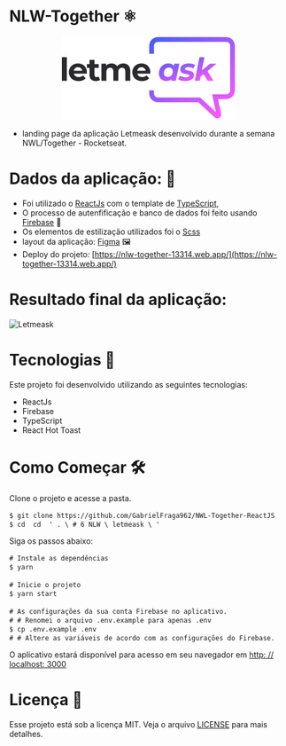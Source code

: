 # NLW-Together ⚛️

<p align="center"> <img src="https://raw.githubusercontent.com/cogumm/NextLevelWeek/4606cc600cb4ac85da3711159371d3f04c26c1b0/.github/nlw6.svg"> </p>

- landing page da aplicação Letmeask desenvolvido durante a semana NWL/Together - Rocketseat.

# Dados da aplicação: 📝
- Foi utilizado o [ReactJs](https://pt-br.reactjs.org/) com o template de [TypeScript](https://www.typescriptlang.org/),
- O processo de autenfificação e banco de dados foi feito usando [Firebase](https://firebase.google.com/) 🔑
- Os elementos de estilização utilizados foi o [Scss](https://sass-lang.com/)
- layout da aplicação: [Figma](https://www.figma.com/file/uI9voJG0CpibXjYuc399p4/Letmeask-(Copy)?node-id=45%3A3279) 🖼️
- Deploy do projeto: [https://nlw-together-13314.web.app/](https://nlw-together-13314.web.app/)

 # Resultado final da aplicação:

![Letmeask](https://i.imgur.com/bDugAaZ.jpg)

# Tecnologias 🧪

Este projeto foi desenvolvido utilizando as seguintes tecnologias:

- ReactJs
- Firebase
- TypeScript
- React Hot Toast

# Como Começar 🛠️

Clone o projeto e acesse a pasta.

```
$ git clone https://github.com/GabrielFraga962/NWL-Together-ReactJS
$ cd  cd  ' . \ # 6 NLW \ letmeask \ '
```

Siga os passos abaixo:

```
# Instale as dependências
$ yarn

# Inicie o projeto
$ yarn start

# As configurações da sua conta Firebase no aplicativo. 
# # Renomei o arquivo .env.example para apenas .env
$ cp .env.example .env
# # Altere as variáveis ​​de acordo com as configurações do Firebase.
```

O aplicativo estará disponível para acesso em seu navegador em [http: // localhost: 3000](http://localhost:3000)

# Licença 📑

Esse projeto está sob a licença MIT. Veja o arquivo [LICENSE](https://opensource.org/licenses/MIT) para mais detalhes.



